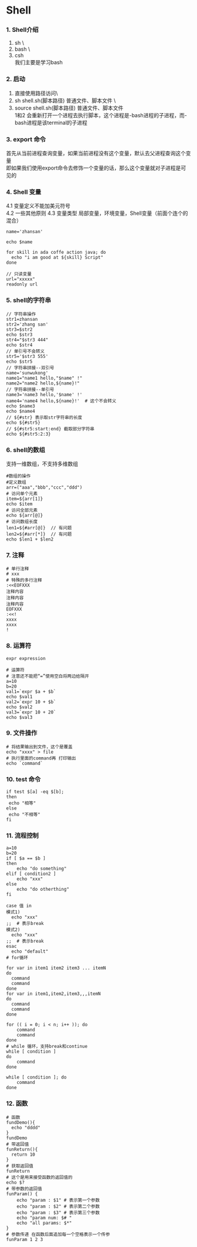 # Shell
### 1. Shell介绍  
1. sh \
2. bash \
3. csh \
我们主要是学习bash

### 2. 启动
1. 直接使用路径访问\
2. sh shell.sh(脚本路径)       普通文件、脚本文件   \
3. source shell.sh(脚本路径)   普通文件、脚本文件   \
 1和2 会重新打开一个进程去执行脚本，这个进程是-bash进程的子进程，而-bash进程是该terminal的子进程

### 3. export 命令
首先从当前进程查询变量，如果当前进程没有这个变量，默认去父进程查询这个变量   \
即如果我们使用export命令去修饰一个变量的话，那么这个变量就对子进程是可见的

### 4. Shell 变量
4.1 变量定义不能加美元符号\
4.2 一些其他原则
4.3 变量类型 局部变量，环境变量，Shell变量（前面个连个的混合）
```shell script
name='zhansan'

echo $name

for skill in ada coffe action java; do
  echo "i am good at ${skill} Script"
done

// 只读变量
url="xxxxx"
readonly url
```
### 5. shell的字符串
```shell script
// 字符串操作
str1=zhansan
str2='zhang san'
str3=$str2
echo $str3
str4="$str3 444"
echo $str4
// 单引号不会转义
str5='$str3 555'
echo $str5
// 字符串拼接--双引号
name='sunwukong'
name1="name1 hello,"$name" !"
name2="name2 hello,${name}!"
// 字符串拼接--单引号
name3='name3 hello,'$name' !'
name4='name4 hello,${name}!'  # 这个不会转义
echo $name3
echo $name4
// ${#str} 表示取str字符串的长度
echo ${#str5}
// ${#str5:start:end} 截取部分字符串
echo ${#str5:2:3}
```
### 6. shell的数组
支持一维数组，不支持多维数组
```shell script
#数组的操作
#定义数组
arr=("aaa","bbb","ccc","ddd")
# 访问单个元素
item=${arr[1]}
echo $item
# 访问全部元素
echo ${arr[@]}
# 访问数组长度
len1=${#arr[@]}  // 有问题
len2=${#arr[*]}  // 有问题
echo $len1 + $len2
```
### 7. 注释
```shell script
# 单行注释
# xxx
# 特殊的多行注释
:<<EOFXXX
注释内容
注释内容
注释内容
EOFXXX
:<<!
xxxx
xxxx
!
```

### 8. 运算符
`expr expression `
```shell script
# 运算符
# 注意还不能把“=”使用空白将两边给隔开
a=10
b=20
val1=`expr $a + $b`
echo $val1
val2=`expr 10 + $b`
echo $val2
val3=`expr 10 + 20`
echo $val3

```
### 9. 文件操作
```shell script
# 将结果输出到文件，这个是覆盖
echo "xxxx" > file
# 执行里面的command再 打印输出
echo `command`

```
### 10. test 命令
```shell script
if test $[a] -eq $[b];
then
 echo "相等"
else
 echo "不相等"
fi
```
### 11. 流程控制

```shell script
a=10
b=20
if [ $a == $b ]
then
    echo "do something"
elif [ condition2 ]
    echo "xxx"
else
    echo "do otherthing"
fi

case 值 in
模式1)
  echo "xxx"
;;  # 表示break
模式2)
  echo "xxx"
;;  # 表示break
esac 
  echo "default"
# for循环

for var in item1 item2 item3 ... itemN
do 
  command
  command
done
for var in item1,item2,item3,,,itemN
do 
  command
  command
done

for (( i = 0; i < n; i++ )); do
    command
    command
done
# while 循环，支持break和continue
while [ condition ] 
do
    command
done

while [ condition ]; do
    command
done
```

### 12. 函数
```shell script
# 函数
fundDemo(){
  echo "dddd"
}
fundDemo
# 带返回值
funReturn(){
  return 10
}
# 获取返回值
funReturn
# 这个是用来接受函数的返回值的
echo $?
# 带参数的返回值
funParam() {
    echo "param : $1" # 表示第一个参数
    echo "param : $2" # 表示第二个参数
    echo "param : $3" # 表示第三个参数
    echo "param num: $# "
    echo "all params: $*"
}
# 参数传递 在函数后面追加每一个空格表示一个传参
funParam 1 2 3
```
     
     
     
